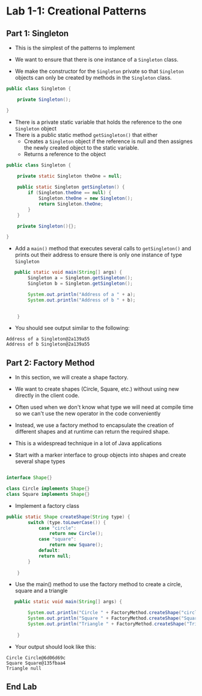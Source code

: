 # Lab 1-1: Creational Patterns

## Part 1: Singleton

- This is the simplest of the patterns to implement

- We want to ensure that there is one instance of a `Singleton` class.
- We make the constructor for the `Singleton` private so that `Singleton` objects can only be created by methods in the `Singleton` class.

```java
public class Singleton {

    private Singleton();

}
```
- There is a private static variable that holds the reference to the one `Singleton` object
- There is a public static method `getSingleton()` that either
  - Creates a `Singleton` object if the reference is null and then assignes the newly created object to the static variable.
  - Returns a reference to the object 

```java
public class Singleton {

    private static Singleton theOne = null;
    
    public static Singleton getSingleton() {
        if (Singleton.theOne == null) {
            Singleton.theOne = new Singleton();
            return Singleton.theOne;
        }
    }

    private Singleton(){};

}
```

- Add a `main()` method that executes several calls to `getSingleton()` and prints out their address to ensure there is only one instance of type `Singleton`

``` java 
   public static void main(String[] args) {
        Singleton a = Singleton.getSingleton();
        Singleton b = Singleton.getSingleton();

        System.out.println("Address of a " + a);
        System.out.println("Address of b " + b);

        
    }
```

- You should see output similar to the following:

```console
Address of a Singleton@2a139a55
Address of b Singleton@2a139a55
```

## Part 2: Factory Method

- In this section, we will create a shape factory.
- We want to create shapes (Circle, Square, etc.) without using new directly in the client code. 
- Often used when we don't know what type we will need at compile time so we can't use the new operator in the code conveniently
- Instead, we use a factory method to encapsulate the creation of different shapes and at runtime can return the required shape.
- This is a widespread technique in a lot of Java applications

- Start with a marker interface to group objects into shapes and create several shape types

```java

interface Shape{}

class Circle implements Shape{}
class Square implements Shape{}

```

- Implement a factory class

```java
public static Shape createShape(String type) {
        switch (type.toLowerCase()) {
            case "circle":
                return new Circle();
            case "square":
                return new Square();
            default:
            return null;
        }
      
    }
```

- Use the main() method to use the factory method to create a circle, square and a triangle

```java
   public static void main(String[] args) {

        System.out.println("Circle " + FactoryMethod.createShape("circle"));
        System.out.println("Square " + FactoryMethod.createShape("Square"));
        System.out.println("Triangle " + FactoryMethod.createShape("Triangle"));
              
    }

```

- Your output should look like this:

```console
Circle Circle@6d06d69c
Square Square@135fbaa4
Triangle null
```

## End Lab
